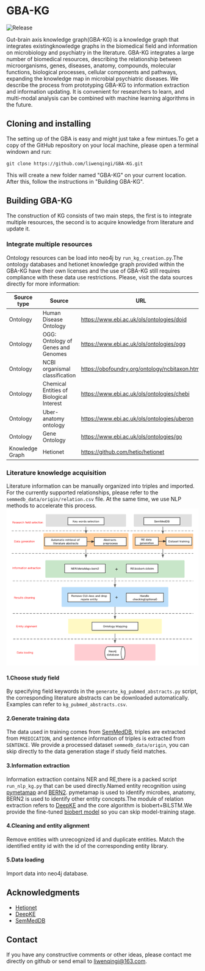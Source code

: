 # GBA-KG 

![Release](https://img.shields.io/badge/Release-Ver1.0.0-blue.svg)

Gut-brain axis knowledge graph(GBA-KG) is a knowledge graph that integrates existingknowledge graphs in the biomedical field and information on microbiology and psychiatry in the literature. GBA-KG integrates a large number of biomedical resources, describing the relationship between microorganisms, genes, diseases, anatomy, compounds, molecular functions, biological processes, cellular components and pathways, expanding the knowledge map in microbial psychiatric diseases. We describe the process from prototyping GBA-KG to information extraction and information updating. It is convenient for researchers to learn, and multi-modal analysis can be combined with machine learning algorithms in the future.  

## Cloning and installing 

The setting up of the GBA is easy and might just take a few mintues.To get a copy of the GitHub repository on your local machine, please open a terminal windown and run:  
```
git clone https://github.com/liwenqingi/GBA-KG.git
```  
This will create a new folder named "GBA-KG" on your current location. After this, follow the instructions in "Building GBA-KG".  
## Building GBA-KG  
The construction of KG consists of two main steps, the first is to integrate multiple resources, the second is to acquire knowledge from literature and update it.  
### Integrate multiple resources  
Ontology resources can be load into neo4j by `run_kg_creation.py`.The ontology databases and hetionet knowledge graph provided within the GBA-KG have their own licenses and the use of GBA-KG still requires compliance with these data use restrictions. Please, visit the data sources directly for more information:  

| Source type | Source | URL |
| --- | --- | --- |
| Ontology | Human Disease Ontology | https://www.ebi.ac.uk/ols/ontologies/doid | 
| Ontology | OGG: Ontology of Genes and Genomes | https://www.ebi.ac.uk/ols/ontologies/ogg |
| Ontology | NCBI organismal classification | https://obofoundry.org/ontology/ncbitaxon.html |
| Ontology | Chemical Entities of Biological Interest | https://www.ebi.ac.uk/ols/ontologies/chebi |
| Ontology | Uber-anatomy ontology | https://www.ebi.ac.uk/ols/ontologies/uberon |
| Ontology | Gene Ontology | https://www.ebi.ac.uk/ols/ontologies/go |
| Knowledge Graph | Hetionet | https://github.com/hetio/hetionet | 
### Literature knowledge acquisition
Literature information can be manually organized into triples and imported. For the currently supported relationships, please refer to the `semmedb_data/origin/relation.csv` file. At the same time, we use NLP methods to accelerate this process.  
![Process](https://github.com/liwenqingi/GBA-KG/blob/main/NLP_process.png) 
#### 1.Choose study field
By specifying field keywords in the `generate_kg_pubmed_abstracts.py` script, the corresponding literature abstracts can be downloaded automatically. Examples can refer to `kg_pubmed_abstracts.csv`.  
#### 2.Generate training data
The data used in training comes from [SemMedDB](https://lhncbc.nlm.nih.gov/ii/tools/SemRep_SemMedDB_SKR/SemMedDB_download.html), triples are extracted from `PREDICATION`, and sentence information of triples is extracted from `SENTENCE`. We provide a processed dataset `semmedb_data/origin`, you can skip directly to the data generation stage if study field matches.
#### 3.Information extraction
Information extraction contains NER and RE,there is a packed script `run_nlp_kg.py` that can be used directly.Named entity recognition using [pymetamap](https://github.com/AnthonyMRios/pymetamap) and [BERN2](https://github.com/dmis-lab/BERN2). pymetamap is used to identify microbes, anatomy, BERN2 is used to identify other entity concepts.The module of relation extraction refers to [DeepKE](https://github.com/zjunlp/DeepKE) and the core algorithm is biobert+BiLSTM.We provide the fine-tuned [biobert model](https://drive.google.com/drive/u/0/my-drive) so you can skip model-training stage.
#### 4.Cleaning and entity alignment
Remove entities with unrecognized id and duplicate entities. Match the identified entity id with the id of the corresponding entity library.
#### 5.Data loading
Import data into neo4j database.  
## Acknowledgments
* [Hetionet](https://github.com/hetio/hetionet)
* [DeepKE](https://github.com/zjunlp/DeepKE)
* [SemMedDB](https://lhncbc.nlm.nih.gov/ii/tools/SemRep_SemMedDB_SKR/SemMedDB_download.html)
## Contact
If you have any constructive comments or other ideas, please contact me directly on github or send email to liwenqingi@163.com.
